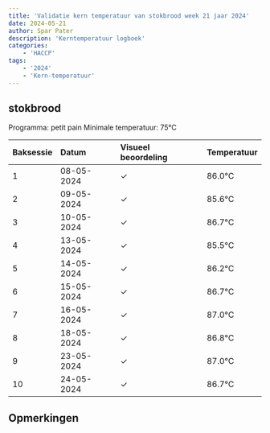 ```yaml
---
title: 'Validatie kern temperatuur van stokbrood week 21 jaar 2024'
date: 2024-05-21
author: Spar Pater
description: 'Kerntemperatuur logboek'
categories:
    - 'HACCP'
tags:
    - '2024'
    - 'Kern-temperatuur'
---
```


## stokbrood

Programma: petit pain
Minimale temperatuur: 75°C

| Baksessie | Datum | Visueel beoordeling | Temperatuur |
|:---|:---|:---|:---|
| 1 | 08-05-2024 | &check; | 86.0°C |
| 2 | 09-05-2024 | &check; | 85.6°C |
| 3 | 10-05-2024 | &check; | 86.7°C |
| 4 | 13-05-2024 | &check; | 85.5°C |
| 5 | 14-05-2024 | &check; | 86.2°C |
| 6 | 15-05-2024 | &check; | 86.7°C |
| 7 | 16-05-2024 | &check; | 87.0°C |
| 8 | 18-05-2024 | &check; | 86.8°C |
| 9 | 23-05-2024 | &check; | 87.0°C |
| 10 | 24-05-2024 | &check; | 86.7°C |

## Opmerkingen


